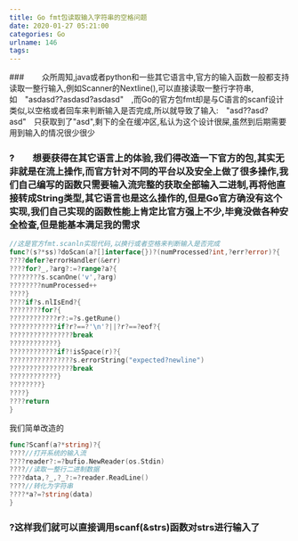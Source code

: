 ```yaml
---
title: Go fmt包读取输入字符串的空格问题
date: 2020-01-27 05:21:00
categories: Go
urlname: 146
tags:
---
```

<!--markdown-->### &emsp;&emsp;众所周知,java或者python和一些其它语言中,官方的输入函数一般都支持读取一整行输入,例如Scanner的Nextline(),可以直接读取一整行字符串,如&emsp;"asdasd??asdasd?asdasd"&emsp;,而Go的官方包fmt却是与C语言的scanf设计类似,以空格或者回车来判断输入是否完成,所以就导致了输入:&emsp;"asd??asd?asd"&emsp;只获取到了"asd",剩下的全在缓冲区,私认为这个设计很屎,虽然到后期需要用到输入的情况很少很少
### ?&emsp;&emsp;想要获得在其它语言上的体验,我们得改造一下官方的包,其实无非就是在流上操作,而官方针对不同的平台以及安全上做了很多操作,我们自己编写的函数只需要输入流完整的获取全部输入二进制,再将他直接转成String类型,其它语言也是这么操作的,但是Go官方确没有这个实现,我们自己实现的函数性能上肯定比官方强上不少,毕竟没做各种安全检查,但是能基本满足我的需求
```go
//这是官方fmt.scanln实现代码,以换行或者空格来判断输入是否完成
func?(s?*ss)?doScan(a?[]interface{})?(numProcessed?int,?err?error)?{
????defer?errorHandler(&err)
????for?_,?arg?:=?range?a?{
????????s.scanOne('v',?arg)
????????numProcessed++
????}
????if?s.nlIsEnd?{
????????for?{
????????????r?:=?s.getRune()
????????????if?r?==?'\n'?||?r?==?eof?{
????????????????break
????????????}
????????????if?!isSpace(r)?{
????????????????s.errorString("expected?newline")
????????????????break
????????????}
????????}
????}
????return
}
```
我们简单改造的
```go
func?Scanf(a?*string)?{
????//打开系统的输入流
????reader?:=?bufio.NewReader(os.Stdin)
????//读取一整行二进制数据
????data,?_,?_?:=?reader.ReadLine()
????//转化为字符串
????*a?=?string(data)
}
```
### ?这样我们就可以直接调用scanf(&strs)函数对strs进行输入了

